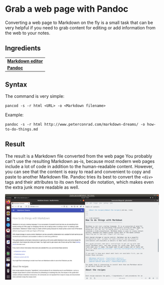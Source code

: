 # Grab a web page with Pandoc

Converting a web page to Markdown on the fly is a small task that can be very helpful if you need to grab content for editing or add information from the web to your notes.

## Ingredients

<table>
  <tr>
    <td><b><a href="../../tools/tools-editors/">Markdown editor</a></b></td>
  </tr>
  <tr>
    <td><b><a href="../../tools/tools-pandoc/">Pandoc</a></b></td>
  </tr>
</table>

## Syntax

The command is very simple:

```
pancod -s -r html <URL> -o <Markdown filename>
```

Example:

```
pandoc -s -r html http://www.peterconrad.com/markdown-dreams/ -o how-to-do-things.md
```


## Result

The result is a Markdown file converted from the web page You probably can't use the resulting Markdown as-is, because most modern web pages include a lot of code in addition to the human-readable content. However, you can see that the content is easy to read and convenient to copy and paste to another Markdown file. Pandoc tries its best to convert the `<div>` tags and their attributes to its own fenced div notation, which makes even the extra junk more readable as well.

![](../img/grab-web-page.png)